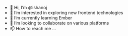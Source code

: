 - 👋 Hi, I’m @ishanoj
- 👀 I’m interested in exploring new frontend technologies
- 🌱 I’m currently learning Ember 
- 💞️ I’m looking to collaborate on various platforms
- 📫 How to reach me ...

<!---
ishanoj/ishanoj is a ✨ special ✨ repository because its `README.md` (this file) appears on your GitHub profile.
You can click the Preview link to take a look at your changes.
--->
